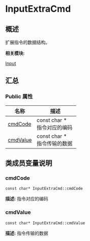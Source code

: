 # InputExtraCmd


## 概述

扩展指令的数据结构。

**相关模块:**

[Input](_input.md)


## 汇总


### Public 属性

  | 名称 | 描述 | 
| -------- | -------- |
| [cmdCode](#cmdcode) | const&nbsp;char&nbsp;\*<br/>指令对应的编码&nbsp; | 
| [cmdValue](#cmdvalue) | const&nbsp;char&nbsp;\*<br/>指令传输的数据&nbsp; | 


## 类成员变量说明


### cmdCode

  
```
const char* InputExtraCmd::cmdCode
```
**描述:**
指令对应的编码


### cmdValue

  
```
const char* InputExtraCmd::cmdValue
```
**描述:**
指令传输的数据
